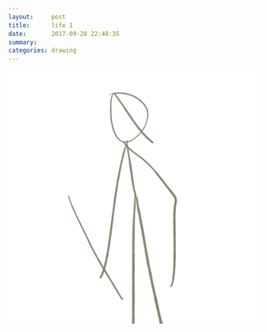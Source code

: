 ```yaml
---
layout:     post
title:      life 1
date:       2017-09-28 22:48:35
summary:    
categories: drawing
---
```

![life 1](/images/diary/life-1.png ".")
